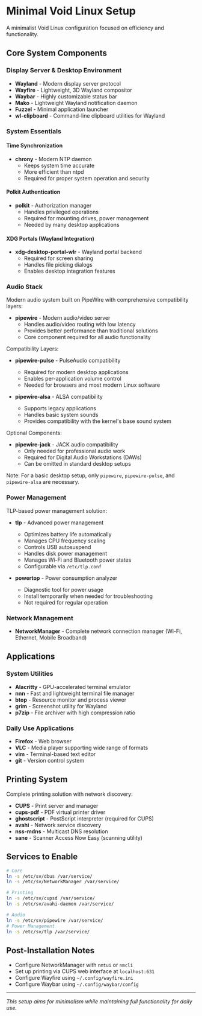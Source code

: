 # Minimal Void Linux Setup

A minimalist Void Linux configuration focused on efficiency and functionality.

## Core System Components

### Display Server & Desktop Environment
- **Wayland** - Modern display server protocol
- **Wayfire** - Lightweight, 3D Wayland compositor
- **Waybar** - Highly customizable status bar
- **Mako** - Lightweight Wayland notification daemon
- **Fuzzel** - Minimal application launcher
- **wl-clipboard** - Command-line clipboard utilities for Wayland


### System Essentials

#### Time Synchronization
- **chrony** - Modern NTP daemon
  - Keeps system time accurate
  - More efficient than ntpd
  - Required for proper system operation and security

#### Polkit Authentication
- **polkit** - Authorization manager
  - Handles privileged operations
  - Required for mounting drives, power management
  - Needed by many desktop applications

#### XDG Portals (Wayland Integration)
- **xdg-desktop-portal-wlr** - Wayland portal backend
  - Required for screen sharing
  - Handles file picking dialogs
  - Enables desktop integration features

### Audio Stack
Modern audio system built on PipeWire with comprehensive compatibility layers:

- **pipewire** - Modern audio/video server
  - Handles audio/video routing with low latency
  - Provides better performance than traditional solutions
  - Core component required for all audio functionality

Compatibility Layers:
- **pipewire-pulse** - PulseAudio compatibility
  - Required for modern desktop applications
  - Enables per-application volume control
  - Needed for browsers and most modern Linux software

- **pipewire-alsa** - ALSA compatibility
  - Supports legacy applications
  - Handles basic system sounds
  - Provides compatibility with the kernel's base sound system

Optional Components:
- **pipewire-jack** - JACK audio compatibility
  - Only needed for professional audio work
  - Required for Digital Audio Workstations (DAWs)
  - Can be omitted in standard desktop setups

Note: For a basic desktop setup, only `pipewire`, `pipewire-pulse`, and `pipewire-alsa` are necessary.

### Power Management
TLP-based power management solution:

- **tlp** - Advanced power management
  - Optimizes battery life automatically
  - Manages CPU frequency scaling
  - Controls USB autosuspend
  - Handles disk power management
  - Manages Wi-Fi and Bluetooth power states
  - Configurable via `/etc/tlp.conf`

- **powertop** - Power consumption analyzer
  - Diagnostic tool for power usage
  - Install temporarily when needed for troubleshooting
  - Not required for regular operation

### Network Management
- **NetworkManager** - Complete network connection manager (Wi-Fi, Ethernet, Mobile Broadband)

## Applications

### System Utilities
- **Alacritty** - GPU-accelerated terminal emulator
- **nnn** - Fast and lightweight terminal file manager
- **btop** - Resource monitor and process viewer
- **grim** - Screenshot utility for Wayland
- **p7zip** - File archiver with high compression ratio

### Daily Use Applications
- **Firefox** - Web browser
- **VLC** - Media player supporting wide range of formats
- **vim** - Terminal-based text editor
- **git** - Version control system

## Printing System
Complete printing solution with network discovery:
- **CUPS** - Print server and manager
- **cups-pdf** - PDF virtual printer driver
- **ghostscript** - PostScript interpreter (required for CUPS)
- **avahi** - Network service discovery
- **nss-mdns** - Multicast DNS resolution
- **sane** - Scanner Access Now Easy (scanning utility)

## Services to Enable
```bash
# Core
ln -s /etc/sv/dbus /var/service/
ln -s /etc/sv/NetworkManager /var/service/

# Printing
ln -s /etc/sv/cupsd /var/service/
ln -s /etc/sv/avahi-daemon /var/service/

# Audio
ln -s /etc/sv/pipewire /var/service/
# Power Management
ln -s /etc/sv/tlp /var/service/
```

## Post-Installation Notes
- Configure NetworkManager with `nmtui` or `nmcli`
- Set up printing via CUPS web interface at `localhost:631`
- Configure Wayfire using `~/.config/wayfire.ini`
- Configure Waybar using `~/.config/waybar/config`

---
*This setup aims for minimalism while maintaining full functionality for daily use.*